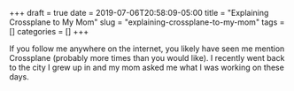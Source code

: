 +++ 
draft = true
date = 2019-07-06T20:58:09-05:00
title = "Explaining Crossplane to My Mom"
slug = "explaining-crossplane-to-my-mom" 
tags = []
categories = []
+++

If you follow me anywhere on the internet, you likely have seen me mention Crossplane (probably more times than you would like). I recently went back to the city I grew up in and my mom asked me what I was working on these days.
